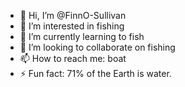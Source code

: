- 👋 Hi, I’m @FinnO-Sullivan
- 👀 I’m interested in fishing
- 🌱 I’m currently learning to fish
- 💞️ I’m looking to collaborate on fishing
- 📫 How to reach me: boat
- ⚡ Fun fact: 71% of the Earth is water.
